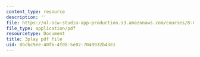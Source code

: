 ```yaml
---
content_type: resource
description: ''
file: https://ol-ocw-studio-app-production.s3.amazonaws.com/courses/8-01sc-classical-mechanics-fall-2016/8bcbc9ee40f64fd85e027049932b43e1_7x62TdS0Nn0.pdf
file_type: application/pdf
resourcetype: Document
title: 3play pdf file
uid: 8bcbc9ee-40f6-4fd8-5e02-7049932b43e1
---
```

